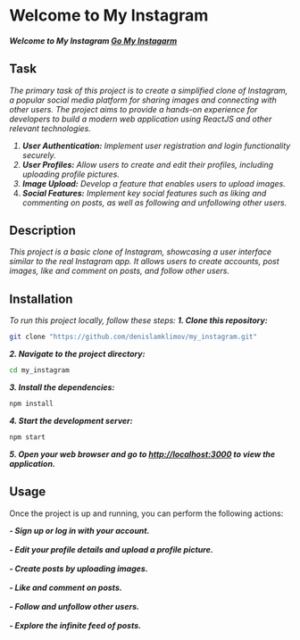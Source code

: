 # Welcome to My Instagram
 <h4><b><i>  Welcome to My Instagram <a href="https://klimov-instagram.netlify.app/"> Go My Instagarm </a></i></b></h4>

## Task
<i>The primary task of this project is to create a simplified clone of Instagram, a popular social media platform for sharing images and connecting with other users. The project aims to provide a hands-on experience for developers to build a modern web application using ReactJS and other relevant technologies.
1. **User Authentication:** Implement user registration and login functionality securely.
2. **User Profiles:** Allow users to create and edit their profiles, including uploading profile pictures.
3. **Image Upload:** Develop a feature that enables users to upload images.
4. **Social Features:** Implement key social features such as liking and commenting on posts, as well as following and unfollowing other users.</i>


## Description
<i>This project is a basic clone of Instagram, showcasing a user interface similar to the real Instagram app. 
It allows users to create accounts, post images, like and comment on posts, and follow other users.</i>


## Installation
<i>To run this project locally, follow these steps:</i>
<b><i>1. Clone this repository:</b></i>

```bash
git clone "https://github.com/denislamklimov/my_instagram.git"
```

<b><i>2. Navigate to the project directory:</b></i>

```bash
cd my_instagram
```

<b><i>3. Install the dependencies:</b></i>

```bash
npm install
```


<b><i>4. Start the development server:</b></i>

```bash
npm start
```

<b><i>5. Open your web browser and go to [http://localhost:3000](http://localhost:3000) to view the application.</b></i>

## Usage
Once the project is up and running, you can perform the following actions:

<b><i>- Sign up or log in with your account.</b></i><br><br>
<b><i>- Edit your profile details and upload a profile picture.</b></i><br><br>
<b><i>- Create posts by uploading images.</b></i><br><br>
<b><i>- Like and comment on posts.</b></i><br><br>
<b><i>- Follow and unfollow other users.</b></i><br><br>
<b><i>- Explore the infinite feed of posts.</b></i><br><br>

